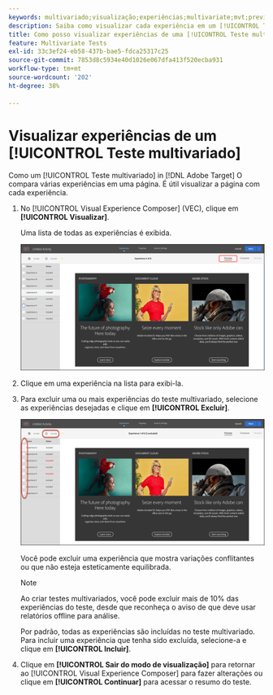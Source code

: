 ```yaml
---
keywords: multivariado;visualização;experiências;multivariate;mvt;preview;experience
description: Saiba como visualizar cada experiência em um [!UICONTROL Teste multivariado] (MVT) na [!DNL Adobe Target] usando o [!UICONTROL Visual Experience Composer] (VEC).
title: Como posso visualizar experiências de uma [!UICONTROL Teste multivariado] MVT?
feature: Multivariate Tests
exl-id: 33c3ef24-eb58-437b-bae5-fdca25317c25
source-git-commit: 7853d8c5934e40d1026e067dfa413f520ecba931
workflow-type: tm+mt
source-wordcount: '202'
ht-degree: 38%

---
```


# Visualizar experiências de um [!UICONTROL Teste multivariado]

Como um [!UICONTROL Teste multivariado] in [!DNL Adobe Target] O compara várias experiências em uma página. É útil visualizar a página com cada experiência.

1. No [!UICONTROL Visual Experience Composer] (VEC), clique em **[!UICONTROL Visualizar]**.

   Uma lista de todas as experiências é exibida.

   ![visualizar imagem](assets/preview.png)

1. Clique em uma experiência na lista para exibi-la.

1. Para excluir uma ou mais experiências do teste multivariado, selecione as experiências desejadas e clique em **[!UICONTROL Excluir]**.

   ![Excluir experiências](/help/main/c-activities/c-multivariate-testing/t-create-multivariate-test/assets/preview-mvt-exclude.png)

   Você pode excluir uma experiência que mostra variações conflitantes ou que não esteja esteticamente equilibrada.

   >[!NOTE]
   >
   >Ao criar testes multivariados, você pode excluir mais de 10% das experiências do teste, desde que reconheça o aviso de que deve usar relatórios offline para análise.

   Por padrão, todas as experiências são incluídas no teste multivariado. Para incluir uma experiência que tenha sido excluída, selecione-a e clique em **[!UICONTROL Incluir]**.

1. Clique em **[!UICONTROL Sair do modo de visualização]** para retornar ao [!UICONTROL Visual Experience Composer] para fazer alterações ou clique em **[!UICONTROL Continuar]** para acessar o resumo do teste.
